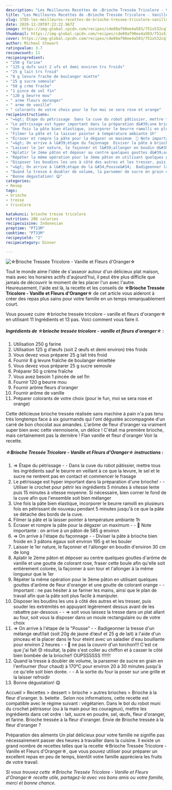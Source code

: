 ```yaml
---
description: "Les Meilleures Recettes de ☆Brioche Tressée Tricolore - Vanille et Fleurs d&amp;#39;Oranger☆"
title: "Les Meilleures Recettes de ☆Brioche Tressée Tricolore - Vanille et Fleurs d&amp;#39;Oranger☆"
slug: 3785-les-meilleures-recettes-de-brioche-tressee-tricolore-vanille-et-fleurs-d-and-39-oranger
date: 2020-12-28T07:22:22.967Z
image: https://img-global.cpcdn.com/recipes/cde89af90ee4a503/751x532cq70/☆brioche-tressee-tricolore-vanille-et-fleurs-doranger☆-photo-principale-de-la-recette.jpg
thumbnail: https://img-global.cpcdn.com/recipes/cde89af90ee4a503/751x532cq70/☆brioche-tressee-tricolore-vanille-et-fleurs-doranger☆-photo-principale-de-la-recette.jpg
cover: https://img-global.cpcdn.com/recipes/cde89af90ee4a503/751x532cq70/☆brioche-tressee-tricolore-vanille-et-fleurs-doranger☆-photo-principale-de-la-recette.jpg
author: Micheal Stewart
ratingvalue: 3.7
reviewcount: 11
recipeingredient:
- "250 g farine"
- "125 g dufs soit 2 ufs et demi environ trs froids"
- "25 g lait trs froid"
- "8 g levure frache de boulanger miette"
- "25 g sucre semoule"
- "50 g crme frache"
- "1 pince de sel fin"
- "120 g beurre mou"
- " arme fleurs doranger"
- " arme de vanille"
- " colorants de votre choix pour le fun moi se sera rose et orange"
recipeinstructions:
- "=&gt; Étape du pétrissage  Dans la cuve du robot pâtissier, mettre tous les ingrédients sauf le beurre en veillant à ce que la levure, le sel et le sucre ne rentrent pas en contact et commencer le frasage"
- "Le pétrissage est hyper important dans la préparation d&#39;une brioche!  Utiliser le crochet pour pétrir les ingrédients 5 minutes à vitesse lente puis 15 minutes à vitesse moyenne. Si nécessaire, bien corner le fond de la cuve afin que l&#39;ensemble soit bien mélanger"
- "Une fois la pâte bien élastique, incorporer le beurre ramolli en plusieurs fois en pétrissant de nouveau pendant 5 minutes jusqu&#39;à ce que la pâte se détache des bords de la cuve."
- "Filmer la pâte et la laisser pointer à température ambiante 1h"
- "Écraser et rompre la pâte pour la dégazer un maximum  💬 Note importante : on arrive à un pâton de 585 g environ"
- "=&gt; On arrive à l&#39;étape du façonnage  Diviser la pâte à brioche bien froide en 3 pâtons égaux soit environ 195 g et les bouler"
- "Laisser le 1er nature, le façonner et l&#39;allonger en boudin d&#39;environ 30 cm de long"
- "Aplatir le 2ème pâton et déposer au centre quelques gouttes d&#39;arôme de vanille et une goutte de colorant rose, fraser cette boule afin qu&#39;elle soit entièrement colorée, la façonner à son tour et l&#39;allonger à la même longueur que le 1er"
- "Répéter la même opération pour le 3ème pâton en utilisant quelques gouttes d&#39;arôme de fleur d&#39;oranger et une goutte de colorant orange  Important : ne pas hésiter à se fariner les mains, ainsi que le plan de travail afin que la pâte soit plus facile à manipuler."
- "Disposer les boudins les uns à côté des autres et les tresser, puis souder les extrémités en appuyant légèrement dessus avant de les rabattre par-dessous  =&gt; soit vous laissez la tresse dans un plat allant au four, soit vous la disposer dans un moule rectangulaire ou de votre choix"
- "=&gt; On arrive à l&#39;étape de la &#34;Pousse&#34;  Badigeonner la tresse d&#39;un mélange œuf/lait (soit 20g de jaune d’œuf et 25 g de lait) à l&#39;aide d&#39;un pinceau et la placer dans le four éteint avec un saladier d&#39;eau bouillante pour environ 2 heures  💢 ne pas la couvrir d&#39;un torchon!!! C&#39;est ce que j&#39;ai fait 😓 résultat, la pâte s&#39;est coller au chiffon et à casser le côté bien bombée de la brioche!! OUPSSSSSS !!!!!!!"
- "Quand la tresse à doubler de volume, la parsemer de sucre en grain en l&#39;enfourner (four chaud) à 170°C pour environ 20 à 30 minutes jusqu&#39;à ce qu&#39;elle soit bien dorée.  A la sortie du four la poser sur une grille et la laisser refroidir"
- "Bonne dégustation! 😋"
categories:
- Resep
tags:
- brioche
- tresse
- tricolore

katakunci: brioche tresse tricolore 
nutrition: 286 calories
recipecuisine: Indonesian
preptime: "PT13M"
cooktime: "PT33M"
recipeyield: "2"
recipecategory: Dinner

---
```



![☆Brioche Tressée Tricolore - Vanille et Fleurs d&#39;Oranger☆](https://img-global.cpcdn.com/recipes/cde89af90ee4a503/751x532cq70/☆brioche-tressee-tricolore-vanille-et-fleurs-doranger☆-photo-principale-de-la-recette.jpg)

Tout le monde aime l'idée de s'asseoir autour d'un délicieux plat maison, mais avec les horaires actifs d'aujourd'hui, il peut être plus difficile que jamais de découvrir le moment de les placer l'un avec l'autre. Heureusement, l'aide est là, la recette et les conseils de <strong> ☆Brioche Tressée Tricolore - Vanille et Fleurs d&#39;Oranger☆ </strong> de cet article vous aideront à créer des repas plus sains pour votre famille en un temps remarquablement court.

<!--inarticleads1-->

Vous pouvez cuire ☆brioche tressée tricolore - vanille et fleurs d&#39;oranger☆ en utilisant 11 Ingrédients et 13 pas. Voici comment vous faire il.

##### Ingrédients de ☆brioche tressée tricolore - vanille et fleurs d&#39;oranger☆ :

1. Utilisation 250 g farine
1. Utilisation 125 g d’œufs (soit 2 œufs et demi environ) très froids
1. Vous devez vous préparer 25 g lait très froid
1. Fournir 8 g levure fraîche de boulanger émiettée
1. Vous devez vous préparer 25 g sucre semoule
1. Préparer 50 g crème fraîche
1. Vous avez besoin 1 pincée de sel fin
1. Fournir 120 g beurre mou
1. Fournir  arôme fleurs d&#39;oranger
1. Fournir  arôme de vanille
1. Préparer  colorants de votre choix (pour le fun, moi se sera rose et orange)


Cette délicieuse brioche tressée réalisée sans machine à pain n&#39;a pas tenu très longtemps face à six gourmands qui l&#39;ont dégustée accompagnée d&#39;un carré de bon chocolat aux amandes. L&#39;arôme de fleur d&#39;oranger va vraiment super bien avec cette viennoiserie, un délice ! C&#39;était ma première brioche, mais certainement pas la dernière ! Flan vanille et fleur d&#39;oranger Voir la recette. 

<!--inarticleads2-->

##### ☆Brioche Tressée Tricolore - Vanille et Fleurs d&#39;Oranger☆ instructions :

1. =&gt; Étape du pétrissage -  - Dans la cuve du robot pâtissier, mettre tous les ingrédients sauf le beurre en veillant à ce que la levure, le sel et le sucre ne rentrent pas en contact et commencer le frasage
1. Le pétrissage est hyper important dans la préparation d&#39;une brioche! -  - Utiliser le crochet pour pétrir les ingrédients 5 minutes à vitesse lente puis 15 minutes à vitesse moyenne. Si nécessaire, bien corner le fond de la cuve afin que l&#39;ensemble soit bien mélanger
1. Une fois la pâte bien élastique, incorporer le beurre ramolli en plusieurs fois en pétrissant de nouveau pendant 5 minutes jusqu&#39;à ce que la pâte se détache des bords de la cuve.
1. Filmer la pâte et la laisser pointer à température ambiante 1h
1. Écraser et rompre la pâte pour la dégazer un maximum -  - 💬 Note importante : on arrive à un pâton de 585 g environ
1. =&gt; On arrive à l&#39;étape du façonnage -  - Diviser la pâte à brioche bien froide en 3 pâtons égaux soit environ 195 g et les bouler
1. Laisser le 1er nature, le façonner et l&#39;allonger en boudin d&#39;environ 30 cm de long
1. Aplatir le 2ème pâton et déposer au centre quelques gouttes d&#39;arôme de vanille et une goutte de colorant rose, fraser cette boule afin qu&#39;elle soit entièrement colorée, la façonner à son tour et l&#39;allonger à la même longueur que le 1er
1. Répéter la même opération pour le 3ème pâton en utilisant quelques gouttes d&#39;arôme de fleur d&#39;oranger et une goutte de colorant orange -  - Important : ne pas hésiter à se fariner les mains, ainsi que le plan de travail afin que la pâte soit plus facile à manipuler.
1. Disposer les boudins les uns à côté des autres et les tresser, puis souder les extrémités en appuyant légèrement dessus avant de les rabattre par-dessous -  - =&gt; soit vous laissez la tresse dans un plat allant au four, soit vous la disposer dans un moule rectangulaire ou de votre choix
1. =&gt; On arrive à l&#39;étape de la &#34;Pousse&#34; -  - Badigeonner la tresse d&#39;un mélange œuf/lait (soit 20g de jaune d’œuf et 25 g de lait) à l&#39;aide d&#39;un pinceau et la placer dans le four éteint avec un saladier d&#39;eau bouillante pour environ 2 heures -  - 💢 ne pas la couvrir d&#39;un torchon!!! C&#39;est ce que j&#39;ai fait 😓 résultat, la pâte s&#39;est coller au chiffon et à casser le côté bien bombée de la brioche!! OUPSSSSSS !!!!!!!
1. Quand la tresse à doubler de volume, la parsemer de sucre en grain en l&#39;enfourner (four chaud) à 170°C pour environ 20 à 30 minutes jusqu&#39;à ce qu&#39;elle soit bien dorée. -  - A la sortie du four la poser sur une grille et la laisser refroidir
1. Bonne dégustation! 😋


Accueil &gt; Recettes &gt; dessert &gt; brioche &gt; autres brioches &gt; Brioche à la fleur d&#39;oranger. b. belette . Selon nos informations, cette recette est compatible avec le régime suivant : végétarien. Dans le bol du robot muni du crochet pétrisseur (ou à la main pour les courageux), mettre les ingrédients dans cet ordre : lait, sucre en poudre, sel, œufs, fleur d&#39;oranger, et farine. Brioche tressée à la fleur d&#39;oranger. Envie de Brioche tressée à la fleur d&#39;oranger ? 

<!--inarticleads1-->

<p>
Préparation des aliments Un plat délicieux pour votre famille ne signifie pas nécessairement passer des heures à travailler dans la cuisine. Il existe un grand nombre de recettes telles que la recette ☆Brioche Tressée Tricolore - Vanille et Fleurs d&#39;Oranger☆, que vous pouvez utiliser pour préparer un excellent repas en peu de temps, bientôt votre famille appréciera les fruits de votre travail.
</p>

<p>
<i>Si vous trouvez cette ☆Brioche Tressée Tricolore - Vanille et Fleurs d&#39;Oranger☆ recette utile, partagez-la avec vos bons amis ou votre famille, merci et bonne chance.</i>
</p>
